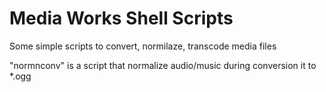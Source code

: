 # Media Works Shell Scripts
Some simple scripts to convert, normilaze, transcode media files


"normnconv" is a script that normalize audio/music during conversion it to *.ogg 


